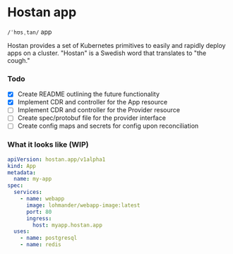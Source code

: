 # Hostan app 
`/ˈhʊsˌtan/` app

Hostan provides a set of Kubernetes primitives to easily and rapidly deploy apps on a cluster. "Hostan" is a Swedish
word that translates to "the cough."

### Todo

- [x] Create README outlining the future functionality
- [x] Implement CDR and controller for the App resource
- [ ] Implement CDR and controller for the Provider resource
- [ ] Create spec/protobuf file for the provider interface
- [ ] Create config maps and secrets for config upon reconciliation

### What it looks like (WIP)

```yaml
apiVersion: hostan.app/v1alpha1
kind: App
metadata:
  name: my-app
spec:
  services:
    - name: webapp
      image: lohmander/webapp-image:latest
      port: 80
      ingress:
        host: myapp.hostan.app
  uses:
    - name: postgresql
    - name: redis
```
